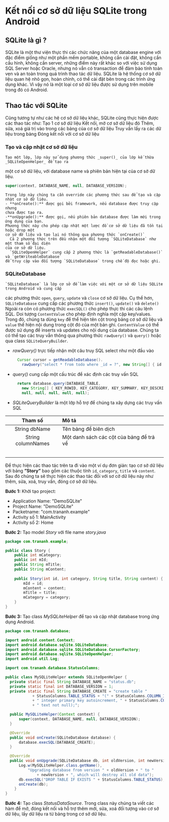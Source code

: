 # Kết nối cơ sở dữ liệu SQLite trong Android

## SQLite là gì ?
  SQLite là một thư viện thực thi các chức năng của một database engine với đặc điểm giống như một phần mềm portable, không cần cài đặt, không cần cấu hình, không cần server, những điểm này rất khác so với việc sử dụng SQL Server hoặc Oracle, nhưng nó vẫn có transaction để đảm bảo tính toàn vẹn và an toàn trong quá trình thao tác dữ liệu.
  SQLite là hệ thống cơ sở dữ liệu quan hệ nhỏ gọn, hoàn chỉnh, có thể cài đặt bên trong các
trình ứng dụng khác. Vì vậy nó là một loại cơ sở dữ liệu được sử dụng trên mobile trong đó có Android.

## Thao tác với SQLite
  Cũng tương tự như các hệ cơ sở dữ liệu khác, SQLite cũng thực hiện được các thao tác như: 
Tạo 1 cơ sở dữ liệu
Kết nối, mở cơ sở dữ liệu đó
Thêm, sửa, xoá giá trị vào trong các bảng của cơ sở dữ liệu
Truy vấn lấy ra các dữ liệu trong bảng
Đóng kết nối với cơ sở dữ liệu

### Tạo và cập nhật cơ sở dữ liệu
    Tạo một lớp, lớp này sử dụng phương thức _super()_ của lớp kế thừa _SQLiteOpenHelper_ để tạo ra 
  một cơ sở dữ liệu, với database name và phiên bản hiện tại của cơ sở dữ liệu.
  ```java
  super(context, DATABASE_NAME, null, DATABASE_VERSION);
  ```
    Trong lớp này chúng ta cần override các phương thức sau để tạo và cập nhật cơ sở dữ liệu.
    - **onCreate():** được gọi bởi framework, nếu database được truy cập nhưng
    chưa được tạo ra.
    -**onUpgrade():** được gọi, nếu phiên bản database được làm mới trong ứng dụng của bạn.
    Phương thức này cho phép cập nhật một lược đồ cơ sở dữ liệu đã tồn tại hoặc drop một 
    cơ sở dữ liệu và tạo lại nó thông qua phương thức `onCreate()`
      Cả 2 phương thức trên đều nhận một đối tượng `SQLiteDatabase` như một tham số đại diện 
    của cơ sở dữ liệu.
      `SQLiteOpenHelper` cung cấp 2 phương thức là `getReadableDatabase()` và `getWriteableDatabase`
    để truy cập vào đối tượng `SQLiteDatabase` trong chế độ đọc hoặc ghi.

### SQLiteDatabase
    `SQLiteDatabase` là lớp cơ sở để làm việc với một cơ sở dữ liệu SQLite trong Android và cung cấp 
  các phương thức `open`, `query`, `update` và `close` cơ sở dữ liệu.
    Cụ thể hơn, `SQLiteDatabase` cung cấp các phương thức `insert()`, `update()` và `delete()`
    Ngoài ra còn có phương thức `execSQL()` cho phép thực thi các câu lệnh SQL.
    Doi tượng `ContentValue` cho phép định nghĩa một cặp key/values. Trong đó, chúng ta dùng 
  `key` để thể hiện tên cột trong bảng cơ sở dữ liệu và `value` thể hiện nội dung trong cột đó của
  một bản ghi. `ContentValue` có thể được sử dụng để inserts và updates cho nội dung của database.
    Chúng ta có thể tạo các truy vẫn thông qua phương thức `rawQuery()` và `query()` hoặc qua
  class `SQLiteQueryBuilder`.
  - _rawQuery()_ trực tiếp nhận một câu truy SQL select như một đầu vào
    ```java
      Cursor cursor = getReadableDatabase().
        rawQuery("select * from todo where _id = ?", new String[] { id });
    ```
  - _query()_ cung cấp một cấu trúc để xác định các truy vấn SQL
    ```java
      return database.query(DATABASE_TABLE, 
        new String[] { KEY_ROWID, KEY_CATEGORY, KEY_SUMMARY, KEY_DESCRIPTION }, 
        null, null, null, null, null);
    ```
  - _SQLiteQueryBuilder_ là một lớp hỗ trợ để chúng ta xây dựng các truy vấn SQL
  
  |**Tham số**| **Mô tả** |
  |:--------:|:--------|
  |String dbName| Tên bảng để biên dịch |
  |String columnNames| Một danh sách các cột của bảng để trả về|
  |||
  |||
  |||
  |||
  |||

  Để thực hiện các thao tác trên ta đi vào một ví dụ đơn giản: tạo cơ sở dữ liệu với bảng **”Story”** bao gồm các thuộc tính `id`, `category`, `title` và `content`. Sau đó chúng ta sẽ thực hiện các thao tác đối với sơ cở dữ liệu này như thêm, sửa, xoá, truy vấn, đóng cơ sở dữ liệu.

**Bước 1:**
  Khởi tạo project:   
- Application Name: "DemoSQLite"
- Project Name: "DemoSQLite"
- Packetname: "com.trananh.example"
- Activity số 1: MainActivity
- Activity số 2: Home

**Bước 2:**
  Tạo model _Story_ với file name _story.java_

```java
package com.trananh.example;

public class Story {
	public int mCategory;
	public int mId;
	public String mTitle;
	public String mContent;
	
	public Story(int id, int category, String title, String content) {
		mId = id;
		mContent = content;
		mTitle = title;
		mCategory = category;
	}
}
```

 **Bước 3:**
    Tạo class _MySQLiteHelper_ để tạo và cập nhật database trong ứng dụng Android.
    
  ```java
  package com.trananh.database;

import android.content.Context;
import android.database.sqlite.SQLiteDatabase;
import android.database.sqlite.SQLiteDatabase.CursorFactory;
import android.database.sqlite.SQLiteOpenHelper;
import android.util.Log;

import com.trananh.database.StatusColumns;

public class MySQLiteHelper extends SQLiteOpenHelper {
	private static final String DATABASE_NAME = "status.db";
	private static final int DATABASE_VERSION = 1;
	private static final String DATABASE_CREATE = "create table "
		      + StatusColumns.TABLE_STATUS + "(" + StatusColumns.COLUMN_ID
		      + " integer primary key autoincrement, " + StatusColumns.COLUMN_CONTENT
		      + " text not null);";

	public MySQLiteHelper(Context context) {
		super(context, DATABASE_NAME, null, DATABASE_VERSION);
	}

	@Override
	public void onCreate(SQLiteDatabase database) {
		database.execSQL(DATABASE_CREATE);
	}

	@Override
	public void onUpgrade(SQLiteDatabase db, int oldVersion, int newVersion) {
	    Log.w(MySQLiteHelper.class.getName(),
	        "Upgrading database from version " + oldVersion + " to "
	            + newVersion + ", which will destroy all old data");
	    db.execSQL("DROP TABLE IF EXISTS " + StatusColumns.TABLE_STATUS);
	    onCreate(db);
	  }
}
```
  **Bước 4:**
    Tạo class _StatusDataSource_. Trong class này chúng ta viết các hàm để mở, đóng kết nối và hỗ trợ thêm mới,
  sửa, xoá đối tượng vào cơ sở dữ liệu, lấy dữ liệu ra từ bảng trong cơ sở dữ liệu.
    

 
